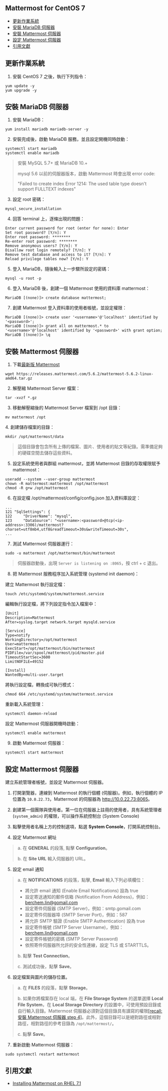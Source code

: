 ## Mattermost for CentOS 7

* [更新作業系統](#linux)
* [安裝 MariaDB 伺服器](#mariadb)
* [安裝 Mattermost 伺服器](#mattermost)
* [設定 Mattermost 伺服器](#config)
* [引用文獻](#ref)

## <a name=linux>更新作業系統</a>

1. 安裝 CentOS 7 之後，執行下列指令：

```
yum update -y
yum upgrade -y
```

## <a name=mariadb>安裝 MariaDB 伺服器</a>

1. 安裝 MariaDB：

```
yum install mariadb mariadb-server -y
```

2. 安裝完成後，啟動 MariaDB 服務，並且設定開機同時啟動：

```
systemctl start mariadb
systemctl enable mariadb
```

> 安裝 MySQL 5.7+ 或 MariaDB 10.+
>
> mysql 5.6 以前的伺服器版本，啟動 Mattermost 時會出現 error code:
>
> "Failed to create index Error 1214: The used table type doesn't support FULLTEXT indexes"

3. 設定 root 密碼：

```
mysql_secure_installation
```

4. 回答 terminal 上，逐條出現的問題：

```
Enter current password for root (enter for none): Enter
Set root password? [Y/n]: Y
Enter root password: ********
Re-enter root password: ********
Remove anonymous users? [Y/n]: Y
Disallow root login remotely? [Y/n]: Y
Remove test database and access to it? [Y/n]: Y
Reload privilege tables now? [Y/n]: Y
```

5. 登入 MariaDB，隨後輸入上一步驟所設定的密碼：

```
mysql -u root -p
```

6. 登入 MariaDB 後，創建一個 Mattermost 使用的資料庫 mattermost：

```
MariaDB [(none)]> create database mattermost;
```

7. 創建 Mattermost 登入資料庫的使用者帳號，並設定權限：

```
MariaDB [(none)]> create user '<username>'@'localhost' identified by '<password>';
MariaDB [(none)]> grant all on mattermost.* to '<username>'@'localhost' identified by '<password>' with grant option;
MariaDB [(none)]> \q
```

## <a name=mattermost>安裝 Mattermost 伺服器</a>

1. 下載<a href="https://mattermost.com/download/">最新版 Mattermost</a>

```
wget https://releases.mattermost.com/5.6.2/mattermost-5.6.2-linux-amd64.tar.gz
```

2. 解壓縮 Mattermost Server 檔案：

```
tar -xvzf *.gz
```

3. 移動解壓縮後的 Mattermost Server 檔案到 /opt 目錄：

```
mv mattermost /opt
```

<a name="file">4. 創建儲存檔案的目錄：</a>

```
mkdir /opt/mattermost/data
```

> 這個目錄會包含所有上傳的檔案、圖片、使用者的貼文等紀錄。需準備足夠的硬碟空間去儲存這些資料。

5. 設定系統使用者與群組 mattermost，並將 Mattermost 目錄的存取權限賦予 mattermost：

```
useradd --system --user-group mattermost
chown -R mattermost:mattermost /opt/mattermost
chmod -R g+w /opt/mattermost
```

6. 在設定檔 /opt/mattermost/config/config.json 加入資料庫設定： 

```
...
121 "SqlSettings": {
122     "DriverName": "mysql",
123     "DataSource": "<username>:<password>@tcp(<ip-address>:3306)/mattermost?charset=utf8mb4,utf8&readTimeout=30s&writeTimeout=30s",
...
```

7. 測試 Mattermost 伺服器運行：

```
sudo -u mattermost /opt/mattermost/bin/mattermost
```

> 伺服器啟動後，出現 ```Server is listening on :8065```，按 ctrl + c 退出。

8. 把 Mattermost 服務程序加入系統管理 (systemd init daemon)：

建立 Mattermost 執行設定檔：

```
touch /etc/systemd/system/mattermost.service
```

編輯執行設定檔，將下列設定指令加入檔案中：

```
[Unit]
Description=Mattermost
After=syslog.target network.target mysqld.service

[Service]
Type=notify
WorkingDirectory=/opt/mattermost
User=mattermost
ExecStart=/opt/mattermost/bin/mattermost
PIDFile=/var/spool/mattermost/pid/master.pid
TimeoutStartSec=3600
LimitNOFILE=49152

[Install]
WantedBy=multi-user.target
```

將執行設定檔，轉換成可執行模式：

```
chmod 664 /etc/systemd/system/mattermost.service
```

重新載入系統管理：

```
systemctl daemon-reload
```

設定 Mattermost 伺服器開機時啟動：

```
systemctl enable mattermost
```

9. 啟動 Mattermost 伺服器：

```
systemctl start mattermost
```

## <a name=config>設定 Mattermost 伺服器</a>

建立系統管理者帳號，並設定 Mattermost 伺服器。

1. 打開瀏覽器，連線到 Mattermost 的執行個體 (伺服器)。例如，執行個體的 IP 位置為 ```10.0.22.73```，Mattermost 的伺服器為 <http://10.0.22.73:8065>。

2. 創建第一個團隊與使用者。第一位在伺服器上註冊的使用者，具有系統管理者 (```system_admin```) 的權限，可以操作系統控制台 (System Console)

3. 點擊使用者名稱上方的控制選項，點選 **System Console**，打開系統控制台。

4. 設定 Mattermost 網址
> a. 在 **GENERAL** 的段落, 點擊 **Configuration**。
>
> b. 在 **Site URL** 輸入伺服器的 URL。

5. 設定 email 通知
> a. 在 **NOTIFICATIONS** 的段落，點擊, **Email** 輸入下列必填欄位：
>
> * 將允許 email 通知 (Enable Email Notifications) 設為 true
> * 設定寄送通知的郵件信箱 (Notification From Address)，例如：berchem.lin@gomail.com
> * 設定寄件伺服器 (SMTP Server)，例如：smtp.gomail.com
> * 設定寄件伺服器埠 (SMTP Server Port)，例如：587
> * 將允許 SMTP 驗證 (Enable SMTP Authentication) 設為 true
> * 設定寄件帳號 (SMTP Server Username)，例如：berchem.lin@gomail.com
> * 設定寄件帳號的密碼 (SMTP Server Password)
> * 依照寄件伺服器所允許的安全性連線，設定 TLS 或 STARTTLS。
>
> b. 點擊 **Test Connection**。
>
> c. 測試成功後，點擊 **Save**。

6. 設定檔案與圖片的儲存位置。

> a. 在 **FILES** 的段落，點擊 **Storage**。
>
> b. 如果你將檔案存在 local 端，在 **File Storage System** 的選單選擇 **Local File System**，在 **Local Storage Directory** 的設置中，可使用預設目錄或自行輸入目錄。Mattermost 伺服器必須對這個目錄具有讀寫的權限[[recall: 安裝 Mattermost 伺服器 step 4]](#file)。此外，這個目錄可以是絕對路徑或相對路徑，相對路徑的參考目錄為 ```/opt/mattermost/```。
>
> c. 點擊 **Save**。

7. 重新啟動 Mattermost 伺服器：

```
sudo systemctl restart mattermost
```

## <a name=ref>引用文獻</a>

* <a href="https://docs.mattermost.com/install/install-rhel-71.html#configuring-mattermost-server">Installing Mattermost on RHEL 7.1</a>

